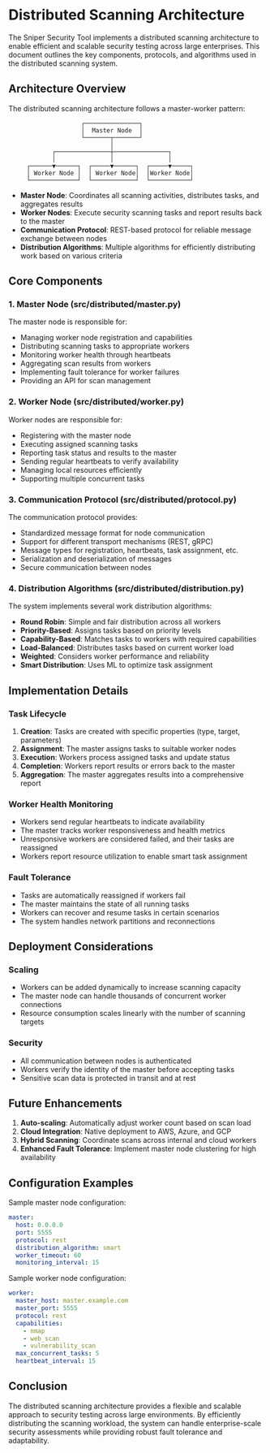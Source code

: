 # Distributed Scanning Architecture

The Sniper Security Tool implements a distributed scanning architecture to enable efficient and scalable security testing across large enterprises. This document outlines the key components, protocols, and algorithms used in the distributed scanning system.

## Architecture Overview

The distributed scanning architecture follows a master-worker pattern:

```
                    ┌───────────────┐
                    │  Master Node  │
                    └───────┬───────┘
                            │
            ┌───────────────┼───────────────┐
            │               │               │
     ┌──────▼──────┐  ┌─────▼──────┐  ┌─────▼─────┐
     │ Worker Node │  │ Worker Node│  │Worker Node│
     └─────────────┘  └────────────┘  └───────────┘
```

- **Master Node**: Coordinates all scanning activities, distributes tasks, and aggregates results
- **Worker Nodes**: Execute security scanning tasks and report results back to the master
- **Communication Protocol**: REST-based protocol for reliable message exchange between nodes
- **Distribution Algorithms**: Multiple algorithms for efficiently distributing work based on various criteria

## Core Components

### 1. Master Node (src/distributed/master.py)

The master node is responsible for:

- Managing worker node registration and capabilities
- Distributing scanning tasks to appropriate workers
- Monitoring worker health through heartbeats
- Aggregating scan results from workers
- Implementing fault tolerance for worker failures
- Providing an API for scan management

### 2. Worker Node (src/distributed/worker.py)

Worker nodes are responsible for:

- Registering with the master node
- Executing assigned scanning tasks
- Reporting task status and results to the master
- Sending regular heartbeats to verify availability
- Managing local resources efficiently
- Supporting multiple concurrent tasks

### 3. Communication Protocol (src/distributed/protocol.py)

The communication protocol provides:

- Standardized message format for node communication
- Support for different transport mechanisms (REST, gRPC)
- Message types for registration, heartbeats, task assignment, etc.
- Serialization and deserialization of messages
- Secure communication between nodes

### 4. Distribution Algorithms (src/distributed/distribution.py)

The system implements several work distribution algorithms:

- **Round Robin**: Simple and fair distribution across all workers
- **Priority-Based**: Assigns tasks based on priority levels
- **Capability-Based**: Matches tasks to workers with required capabilities
- **Load-Balanced**: Distributes tasks based on current worker load
- **Weighted**: Considers worker performance and reliability
- **Smart Distribution**: Uses ML to optimize task assignment

## Implementation Details

### Task Lifecycle

1. **Creation**: Tasks are created with specific properties (type, target, parameters)
2. **Assignment**: The master assigns tasks to suitable worker nodes
3. **Execution**: Workers process assigned tasks and update status
4. **Completion**: Workers report results or errors back to the master
5. **Aggregation**: The master aggregates results into a comprehensive report

### Worker Health Monitoring

- Workers send regular heartbeats to indicate availability
- The master tracks worker responsiveness and health metrics
- Unresponsive workers are considered failed, and their tasks are reassigned
- Workers report resource utilization to enable smart task assignment

### Fault Tolerance

- Tasks are automatically reassigned if workers fail
- The master maintains the state of all running tasks
- Workers can recover and resume tasks in certain scenarios
- The system handles network partitions and reconnections

## Deployment Considerations

### Scaling

- Workers can be added dynamically to increase scanning capacity
- The master node can handle thousands of concurrent worker connections
- Resource consumption scales linearly with the number of scanning targets

### Security

- All communication between nodes is authenticated
- Workers verify the identity of the master before accepting tasks
- Sensitive scan data is protected in transit and at rest

## Future Enhancements

1. **Auto-scaling**: Automatically adjust worker count based on scan load
2. **Cloud Integration**: Native deployment to AWS, Azure, and GCP
3. **Hybrid Scanning**: Coordinate scans across internal and cloud workers
4. **Enhanced Fault Tolerance**: Implement master node clustering for high availability

## Configuration Examples

Sample master node configuration:
```yaml
master:
  host: 0.0.0.0
  port: 5555
  protocol: rest
  distribution_algorithm: smart
  worker_timeout: 60
  monitoring_interval: 15
```

Sample worker node configuration:
```yaml
worker:
  master_host: master.example.com
  master_port: 5555
  protocol: rest
  capabilities:
    - nmap
    - web_scan
    - vulnerability_scan
  max_concurrent_tasks: 5
  heartbeat_interval: 15
```

## Conclusion

The distributed scanning architecture provides a flexible and scalable approach to security testing across large environments. By efficiently distributing the scanning workload, the system can handle enterprise-scale security assessments while providing robust fault tolerance and adaptability. 
